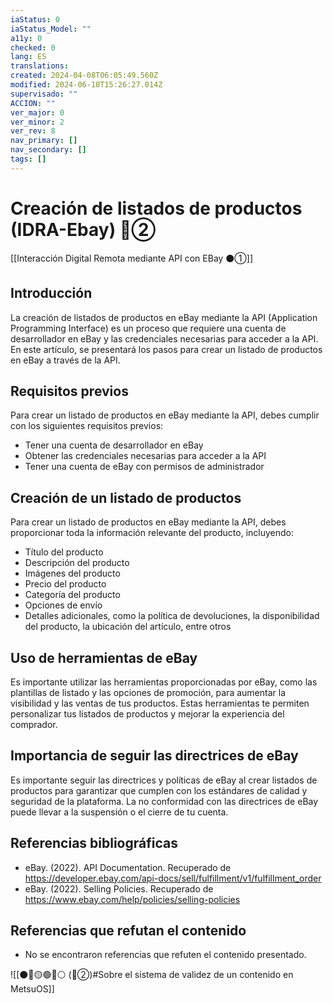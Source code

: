```yaml
---
iaStatus: 0
iaStatus_Model: ""
a11y: 0
checked: 0
lang: ES
translations: 
created: 2024-04-08T06:05:49.560Z
modified: 2024-06-10T15:26:27.014Z
supervisado: ""
ACCION: ""
ver_major: 0
ver_minor: 2
ver_rev: 8
nav_primary: []
nav_secondary: []
tags: []
---
```

# Creación de listados de productos (IDRA-Ebay) 🔴②

[[Interacción Digital Remota mediante API con EBay ⚫①]]

## Introducción

La creación de listados de productos en eBay mediante la API (Application Programming Interface) es un proceso que requiere una cuenta de desarrollador en eBay y las credenciales necesarias para acceder a la API. En este artículo, se presentará los pasos para crear un listado de productos en eBay a través de la API.

## Requisitos previos

Para crear un listado de productos en eBay mediante la API, debes cumplir con los siguientes requisitos previos:

* Tener una cuenta de desarrollador en eBay
* Obtener las credenciales necesarias para acceder a la API
* Tener una cuenta de eBay con permisos de administrador

## Creación de un listado de productos

Para crear un listado de productos en eBay mediante la API, debes proporcionar toda la información relevante del producto, incluyendo:

* Título del producto
* Descripción del producto
* Imágenes del producto
* Precio del producto
* Categoría del producto
* Opciones de envío
* Detalles adicionales, como la política de devoluciones, la disponibilidad del producto, la ubicación del artículo, entre otros

## Uso de herramientas de eBay

Es importante utilizar las herramientas proporcionadas por eBay, como las plantillas de listado y las opciones de promoción, para aumentar la visibilidad y las ventas de tus productos. Estas herramientas te permiten personalizar tus listados de productos y mejorar la experiencia del comprador.

## Importancia de seguir las directrices de eBay

Es importante seguir las directrices y políticas de eBay al crear listados de productos para garantizar que cumplen con los estándares de calidad y seguridad de la plataforma. La no conformidad con las directrices de eBay puede llevar a la suspensión o el cierre de tu cuenta.

## Referencias bibliográficas

* eBay. (2022). API Documentation. Recuperado de <https://developer.ebay.com/api-docs/sell/fulfillment/v1/fulfillment_order>
* eBay. (2022). Selling Policies. Recuperado de <https://www.ebay.com/help/policies/selling-policies>

## Referencias que refutan el contenido

* No se encontraron referencias que refuten el contenido presentado.

![[⚫🔴🟡🟢🔵⚪ (🔴②)#Sobre el sistema de validez de un contenido en MetsuOS]]